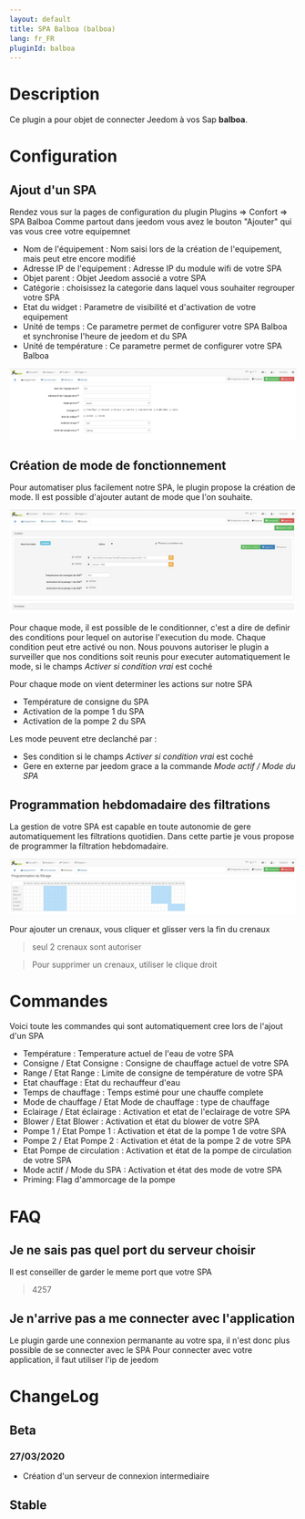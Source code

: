 ```yaml
---
layout: default
title: SPA Balboa (balboa)
lang: fr_FR
pluginId: balboa
---
```


Description
====
Ce plugin a pour objet de connecter Jeedom à vos Sap __balboa__.

Configuration
=============

Ajout d'un SPA
---------------

Rendez vous sur la pages de configuration du plugin Plugins => Confort => SPA Balboa
Comme partout dans jeedom vous avez le bouton "Ajouter" qui vas vous cree votre equipemnet

* Nom de l'équipement : Nom saisi lors de la création de l'equipement, mais peut etre encore modifié
* Adresse IP de l'equipement : Adresse IP du module wifi de votre SPA
* Objet parent : Objet Jeedom associé a votre SPA
* Catégorie : choisissez la categorie dans laquel vous souhaiter regrouper votre SPA
* Etat du widget : Parametre de visibilité et d'activation de votre equipement
* Unité de temps : Ce parametre permet de configurer votre SPA Balboa et synchronise l'heure de jeedom et du SPA
* Unité de température : Ce parametre permet de configurer votre SPA Balboa

![Page de configuration d'un SPA](../images/balboa_screenshot_Equipement.jpg)

Création de mode de fonctionnement
----------------------------------

Pour automatiser plus facilement notre SPA, le plugin propose la création de mode.
Il est possible d'ajouter autant de mode que l'on souhaite.

![Création d'un mode pour notre SPA](../images/balboa_screenshot_Mode.jpg)

Pour chaque mode, il est possible de le conditionner, c'est a dire de definir des conditions pour lequel on autorise l'execution du mode.
Chaque condition peut etre activé ou non.
Nous pouvons autoriser le plugin a surveiller que nos conditions soit reunis pour executer automatiquement le mode, si le champs *Activer si condition vrai* est coché

Pour chaque mode on vient determiner les actions sur notre SPA

* Température de consigne du SPA
* Activation de la pompe 1 du SPA
* Activation de la pompe 2 du SPA

Les mode peuvent etre declanché par :
* Ses condition si le champs *Activer si condition vrai* est coché
* Gere en externe par jeedom grace a la commande *Mode actif / Mode du SPA*

Programmation hebdomadaire des filtrations
-------------------------------------------

La gestion de votre SPA est capable en toute autonomie de gere automatiquement les filtrations quotidien.
Dans cette partie je vous propose de programmer la filtration hebdomadaire.

![Page de configuration de la filtration hebdomadaire d'un SPA](../images/balboa_screenshot_Filtration.jpg)

Pour ajouter un crenaux, vous cliquer et glisser vers la fin du crenaux
> seul 2 crenaux sont autoriser

> Pour supprimer un crenaux, utiliser le clique droit

Commandes
=========

Voici toute les commandes qui sont automatiquement cree lors de l'ajout d'un SPA

* Température : Temperature actuel de l'eau de votre SPA
* Consigne / Etat Consigne : Consigne de chauffage actuel de votre SPA
* Range / Etat Range : Limite de consigne de température de votre SPA
* Etat chauffage : Etat du rechauffeur d'eau
* Temps de chauffage : Temps estimé pour une chauffe complete
* Mode de chauffage / Etat Mode de chauffage : type de chauffage
* Eclairage / Etat éclairage : Activation et etat de l'eclairage de votre SPA
* Blower / Etat Blower : Activation et état du blower de votre SPA
* Pompe 1 / Etat Pompe 1 : Activation et état de la pompe 1 de votre SPA
* Pompe 2 / Etat Pompe 2 : Activation et état de la pompe 2 de votre SPA
* Etat Pompe de circulation : Activation et état de la pompe de circulation de votre SPA
* Mode actif / Mode du SPA : Activation et état des mode de votre SPA
* Priming: Flag d'ammorcage de la pompe

FAQ
===
Je ne sais pas quel port du serveur choisir
-------------------------------------------
Il est conseiller de garder le meme port que votre SPA

> 4257

Je n'arrive pas a me connecter avec l'application
-------------------------------------------------

Le plugin garde une connexion permanante au votre spa, il n'est donc plus possible de se connecter avec le SPA
Pour connecter avec votre application, il faut utiliser l'ip de jeedom

ChangeLog
=========

Beta
-----

### 27/03/2020

* Création d'un serveur de connexion intermediaire

Stable
-----
